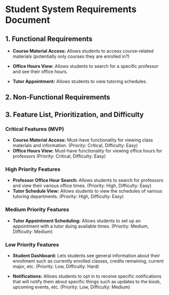 # Student System Requirements Document

## 1. Functional Requirements
- **Course Material Access:** Allows students to access course-related materials
(potentially only courses they are enrolled in?)

- **Office Hours View:** Allows students to search for a specific professor and 
see their office hours.

- **Tutor Appointment:** Allows students to view tutoring schedules.

## 2. Non-Functional Requirements

## 3. Feature List, Prioritization, and Difficulty
### Critical Features (MVP)
- **Course Material Access:** Must-have functionality for viewing class materials
and information. (Priority: Critical, Difficulty: Easy)
- **Office Hours View:** Must-have functionality for viewing office hours for
professors (Priority: Critical, Difficulty: Easy)

### High Priority Features
- **Professor Office Hour Search:** Allows students to search for professors and
view their various office times. (Priority: High, Difficulty: Easy)
- **Tutor Schedule View:** Allows students to view the schedules of various tutoring
departments. (Priority: High, Difficulty: Easy)

### Medium Priority Features
- **Tutor Appointment Scheduling:** Allows students to set up an appointment with
a tutor duing available times. (Priority: Medium, Difficulty: Medium)

### Low Priority Features
- **Student Dashboard:** Lets students see general information about their enrollment
such as currently enrolled classes, credits remaining, current major, etc. 
(Priority: Low, Difficulty: Hard)

- **Notifications:** Allows students to opt in to receive specific notifications 
that will notify them about specific things such as updates to the kiosk, upcoming 
events, etc. (Priority: Low, Difficulty: Medium)